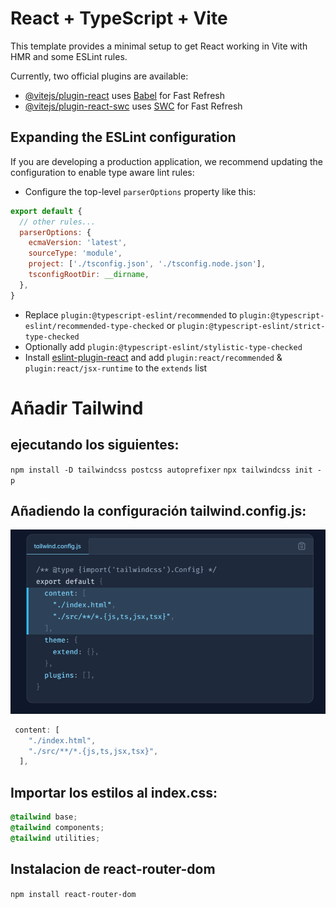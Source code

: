 # React + TypeScript + Vite

This template provides a minimal setup to get React working in Vite with HMR and some ESLint rules.

Currently, two official plugins are available:

- [@vitejs/plugin-react](https://github.com/vitejs/vite-plugin-react/blob/main/packages/plugin-react/README.md) uses [Babel](https://babeljs.io/) for Fast Refresh
- [@vitejs/plugin-react-swc](https://github.com/vitejs/vite-plugin-react-swc) uses [SWC](https://swc.rs/) for Fast Refresh

## Expanding the ESLint configuration

If you are developing a production application, we recommend updating the configuration to enable type aware lint rules:

- Configure the top-level `parserOptions` property like this:

```js
export default {
  // other rules...
  parserOptions: {
    ecmaVersion: 'latest',
    sourceType: 'module',
    project: ['./tsconfig.json', './tsconfig.node.json'],
    tsconfigRootDir: __dirname,
  },
}
```

- Replace `plugin:@typescript-eslint/recommended` to `plugin:@typescript-eslint/recommended-type-checked` or `plugin:@typescript-eslint/strict-type-checked`
- Optionally add `plugin:@typescript-eslint/stylistic-type-checked`
- Install [eslint-plugin-react](https://github.com/jsx-eslint/eslint-plugin-react) and add `plugin:react/recommended` & `plugin:react/jsx-runtime` to the `extends` list

# Añadir Tailwind
## ejecutando los siguientes: 
`npm install -D tailwindcss postcss autoprefixer`
`npx tailwindcss init -p`

## Añadiendo la configuración tailwind.config.js:
![alt text](/public/markdown-images/tailwind-config.png)
```js
 content: [
    "./index.html",
    "./src/**/*.{js,ts,jsx,tsx}",
  ],
```

## Importar los estilos al index.css: 
```css
@tailwind base;
@tailwind components;
@tailwind utilities;
```

## Instalacion de react-router-dom
`npm install react-router-dom`